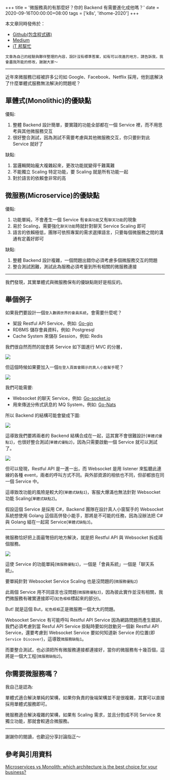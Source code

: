 +++
title = '微服務真的有那麼好？你的 Backend 有需要進化成他嗎？'
date = 2020-09-16T00:00:00+08:00
tags = ['k8s', 'ithome-2020']
+++

本文章同時發佈於：

- [Github(包含程式碼)](https://github.com/superj80820/2020-ithelp-contest/blob/master/DAY02)
- [Medium](https://medium.com/%E9%AB%92%E6%A1%B6%E5%AD%90/day2-%E5%BE%AE%E6%9C%8D%E5%8B%99%E7%9C%9F%E7%9A%84%E6%9C%89%E9%82%A3%E9%BA%BC%E5%A5%BD-%E4%BD%A0%E7%9A%84-backend-%E6%9C%89%E9%9C%80%E8%A6%81%E9%80%B2%E5%8C%96%E6%88%90%E4%BB%96%E5%97%8E-13b801ecc7f2)
- [iT 邦幫忙](https://ithelp.ithome.com.tw/articles/10237712)

```
文章為自己的經驗與夥伴整理的內容，設計沒有標準答案，如有可以改進的地方，請告訴我，我會盡我所能的修改，謝謝大家～
```

---

近年來微服務已經被許多公司如 Google、Facebook、Netflix 採用，他到底解決了什麼單體式服務無法解決的問題呢？

## 單體式(Monolithic)的優缺點

優點:

1. 整體 Backend 設計簡單，要實踐的功能全部都在一個 Service 裡，而不用思考與其他微服務交互
2. 很好整合測試，因為測試不需要考慮與其他微服務交互，你只要針對此 Service 就好了

缺點:

1. 當邏輯開始龐大複雜起來，更改功能就變得千難萬難
2. 不能獨立 Scaling 特定功能，要 Scaling 就是所有功能一起
3. 對於語言的依賴會非常的高

## 微服務(Microservice)的優缺點

優點:

1. 功能單純，不會產生一個 Service 有`會員功能`又有`聊天功能`的現象
2. 易於 Scaling，需要強化`聊天功能`時就針對聊天 Service Scaling 即可
3. 語言的依賴極低，團隊可依照專案的需求選擇語言，只要每個微服務之間的溝通有定義好即可

缺點:

1. 整體 Backend 設計複雜，一個問題出錯你必須考慮多個微服務交互的問題
2. 整合測試困難，測試此為服務必須考量到所有相關的微服務連接

---

我們發現，其實單體式與微服務保有的優缺點剛好是相反的。

## 舉個例子

如果我們要設計一個`登入數碼世界的會員系統`，會需要什麼呢？

- 架設 Restful API Service，例如: [Go-gin](https://github.com/gin-gonic/gin)
- RDBMS 儲存會員資料，例如: Postgresql
- Cache System 來儲存 Session，例如: Redis

我們很自然而然的就會將 Service 如下圖進行 MVC 的分層，

[//]: # "(./02-01.drawio.png)"

![](https://i.imgur.com/Y21ZITn.png)

但這個時候如果要加入一個`在登入頁面會顯示的真人小窗幫手`呢？

![](https://i.imgur.com/EpYF0lT.png)

我們可能需要:

- Websocket 的聊天 Service，例如: [Go-socket.io](https://github.com/googollee/go-socket.io)
- 用來傳送分佈式訊息的 MQ System，例如: [Go-Nats](https://github.com/nats-io/nats.go)

所以 Backend 的結構可能會變成下圖:

[//]: # "(./02-02.drawio.png)"

![](https://i.imgur.com/q8REm9f.png)

這導致我們要將兩者的 Backend 結構合成在一起，這其實不會很難設計(`單體式優點1`)，也很好整合測試(`單體式優點2`)，因為只需要啟動一個 Service 就可以測試了。

[//]: # "(./02-03.drawio.png)"

![](https://i.imgur.com/RzsOTa0.png)

但可以發現，Restful API 是一進一出，而 Websocket 是用 listener 來監聽此連線的各種 event，兩者的呼叫方式不同。與外部資源的相依也不同，但卻都放在同一個 Service 中。

這導致改功能的風險是較大的(`單體式缺點1`)，客服大爆滿也無法針對 Websocket 功能 Scaling(`單體式缺點2`)。

假設這個 Service 是採用 C#，Backend 團隊在設計真人小窗幫手的 Websocket 系統想使用 Golang 這個高併發小能手，那將是不可能的任務，因為沒辦法把 C#與 Golang 組在一起寫 Service(`單體式缺點3`)。

---

微服務恰好把上面最彆扭的地方解決，就是把 Restful API 與 Websocket 拆成兩個服務。

[//]: # "(./02-04.drawio.png)"

![](https://i.imgur.com/bg1S4Ic.png)

這使 Service 的功能單純(`微服務優點1`)，一個是「會員系統」一個是「聊天系統」。

要單純針對 Websocket Service Scaling 也是沒問題的(`微服務優點2`)

此兩個 Service 用不同語言也沒問題(`微服務優點3`)，因為彼此實作並沒有相關，我們微服務有確實連接即可(`紅色框框`標起來的部分)。

But! 就是這個 But，`紅色框框`正是微服務一個大大的問題。

Websocket Service 有可能呼叫 Restful API Service 因為網路問題而產生錯誤，我們必須考慮到當 Resful API Service 掛點時要如何啟動另一個新 Restful API Service，還要考慮到 Websocket Service 要如何知道新 Service 的位置(即`Service Discover`)，這導致`微服務缺點1`。

而要整合測試，也必須把所有微服務連接都連接好，當你的微服務有十幾百個，這將是一個大工程(`微服務缺點2`)。

## 你需要微服務嗎？

我自己是認為:

單體式適合解決單純的架構，如果你負責的後端架構並不是很複雜，其實可以直接採用單體式服務即可。

微服務適合解決複雜的架構，如果有 Scaling 需求，並且分割成不同 Service 來獨立功能，那就會較適合微服務。

---

謝謝你的閱讀，也歡迎分享討論指正～

## 參考與引用資料

[Microservices vs Monolith: which architecture is the best choice for your business?](https://www.n-ix.com/microservices-vs-monolith-which-architecture-best-choice-your-business/)